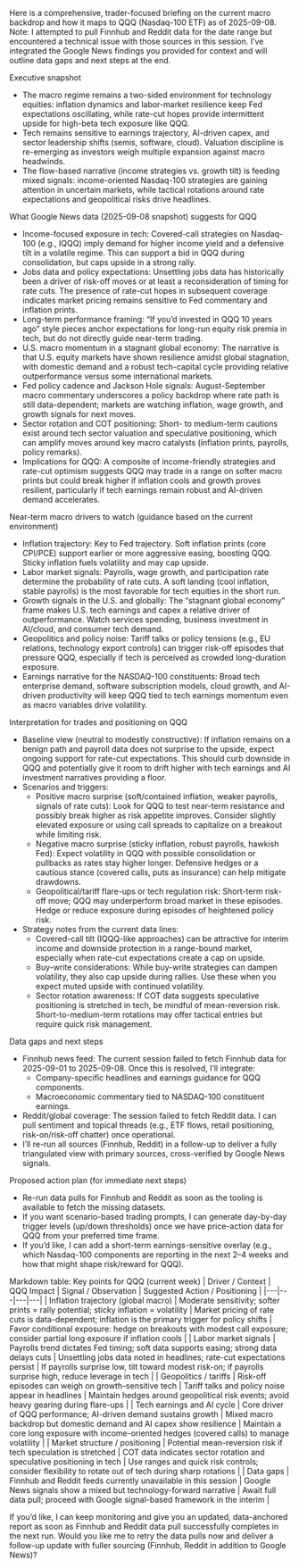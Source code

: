 Here is a comprehensive, trader-focused briefing on the current macro backdrop and how it maps to QQQ (Nasdaq-100 ETF) as of 2025-09-08. Note: I attempted to pull Finnhub and Reddit data for the date range but encountered a technical issue with those sources in this session. I’ve integrated the Google News findings you provided for context and will outline data gaps and next steps at the end.

Executive snapshot
- The macro regime remains a two-sided environment for technology equities: inflation dynamics and labor-market resilience keep Fed expectations oscillating, while rate-cut hopes provide intermittent upside for high-beta tech exposure like QQQ.
- Tech remains sensitive to earnings trajectory, AI-driven capex, and sector leadership shifts (semis, software, cloud). Valuation discipline is re-emerging as investors weigh multiple expansion against macro headwinds.
- The flow-based narrative (income strategies vs. growth tilt) is feeding mixed signals: income-oriented Nasdaq-100 strategies are gaining attention in uncertain markets, while tactical rotations around rate expectations and geopolitical risks drive headlines.

What Google News data (2025-09-08 snapshot) suggests for QQQ
- Income-focused exposure in tech: Covered-call strategies on Nasdaq-100 (e.g., IQQQ) imply demand for higher income yield and a defensive tilt in a volatile regime. This can support a bid in QQQ during consolidation, but caps upside in a strong rally.
- Jobs data and policy expectations: Unsettling jobs data has historically been a driver of risk-off moves or at least a reconsideration of timing for rate cuts. The presence of rate-cut hopes in subsequent coverage indicates market pricing remains sensitive to Fed commentary and inflation prints.
- Long-term performance framing: “If you’d invested in QQQ 10 years ago” style pieces anchor expectations for long-run equity risk premia in tech, but do not directly guide near-term trading.
- U.S. macro momentum in a stagnant global economy: The narrative is that U.S. equity markets have shown resilience amidst global stagnation, with domestic demand and a robust tech-capital cycle providing relative outperformance versus some international markets.
- Fed policy cadence and Jackson Hole signals: August-September macro commentary underscores a policy backdrop where rate path is still data-dependent; markets are watching inflation, wage growth, and growth signals for next moves.
- Sector rotation and COT positioning: Short- to medium-term cautions exist around tech sector valuation and speculative positioning, which can amplify moves around key macro catalysts (inflation prints, payrolls, policy remarks).
- Implications for QQQ: A composite of income-friendly strategies and rate-cut optimism suggests QQQ may trade in a range on softer macro prints but could break higher if inflation cools and growth proves resilient, particularly if tech earnings remain robust and AI-driven demand accelerates.

Near-term macro drivers to watch (guidance based on the current environment)
- Inflation trajectory: Key to Fed trajectory. Soft inflation prints (core CPI/PCE) support earlier or more aggressive easing, boosting QQQ. Sticky inflation fuels volatility and may cap upside.
- Labor market signals: Payrolls, wage growth, and participation rate determine the probability of rate cuts. A soft landing (cool inflation, stable payrolls) is the most favorable for tech equities in the short run.
- Growth signals in the U.S. and globally: The “stagnant global economy” frame makes U.S. tech earnings and capex a relative driver of outperformance. Watch services spending, business investment in AI/cloud, and consumer tech demand.
- Geopolitics and policy noise: Tariff talks or policy tensions (e.g., EU relations, technology export controls) can trigger risk-off episodes that pressure QQQ, especially if tech is perceived as crowded long-duration exposure.
- Earnings narrative for the NASDAQ-100 constituents: Broad tech enterprise demand, software subscription models, cloud growth, and AI-driven productivity will keep QQQ tied to tech earnings momentum even as macro variables drive volatility.

Interpretation for trades and positioning on QQQ
- Baseline view (neutral to modestly constructive): If inflation remains on a benign path and payroll data does not surprise to the upside, expect ongoing support for rate-cut expectations. This should curb downside in QQQ and potentially give it room to drift higher with tech earnings and AI investment narratives providing a floor.
- Scenarios and triggers:
  - Positive macro surprise (soft/contained inflation, weaker payrolls, signals of rate cuts): Look for QQQ to test near-term resistance and possibly break higher as risk appetite improves. Consider slightly elevated exposure or using call spreads to capitalize on a breakout while limiting risk.
  - Negative macro surprise (sticky inflation, robust payrolls, hawkish Fed): Expect volatility in QQQ with possible consolidation or pullbacks as rates stay higher longer. Defensive hedges or a cautious stance (covered calls, puts as insurance) can help mitigate drawdowns.
  - Geopolitical/tariff flare-ups or tech regulation risk: Short-term risk-off move; QQQ may underperform broad market in these episodes. Hedge or reduce exposure during episodes of heightened policy risk.
- Strategy notes from the current data lines:
  - Covered-call tilt (IQQQ-like approaches) can be attractive for interim income and downside protection in a range-bound market, especially when rate-cut expectations create a cap on upside.
  - Buy-write considerations: While buy-write strategies can dampen volatility, they also cap upside during rallies. Use these when you expect muted upside with continued volatility.
  - Sector rotation awareness: If COT data suggests speculative positioning is stretched in tech, be mindful of mean-reversion risk. Short-to-medium-term rotations may offer tactical entries but require quick risk management.

Data gaps and next steps
- Finnhub news feed: The current session failed to fetch Finnhub data for 2025-09-01 to 2025-09-08. Once this is resolved, I’ll integrate:
  - Company-specific headlines and earnings guidance for QQQ components.
  - Macroeconomic commentary tied to NASDAQ-100 constituent earnings.
- Reddit/global coverage: The session failed to fetch Reddit data. I can pull sentiment and topical threads (e.g., ETF flows, retail positioning, risk-on/risk-off chatter) once operational.
- I’ll re-run all sources (Finnhub, Reddit) in a follow-up to deliver a fully triangulated view with primary sources, cross-verified by Google News signals.

Proposed action plan (for immediate next steps)
- Re-run data pulls for Finnhub and Reddit as soon as the tooling is available to fetch the missing datasets.
- If you want scenario-based trading prompts, I can generate day-by-day trigger levels (up/down thresholds) once we have price-action data for QQQ from your preferred time frame.
- If you’d like, I can add a short-term earnings-sensitive overlay (e.g., which Nasdaq-100 components are reporting in the next 2–4 weeks and how that might shape risk/reward for QQQ).

Markdown table: Key points for QQQ (current week)
| Driver / Context | QQQ Impact | Signal / Observation | Suggested Action / Positioning |
|---|---|---|---|
| Inflation trajectory (global macro) | Moderate sensitivity; softer prints = rally potential; sticky inflation = volatility | Market pricing of rate cuts is data-dependent; inflation is the primary trigger for policy shifts | Favor conditional exposure: hedge on breakouts with modest call exposure; consider partial long exposure if inflation cools |
| Labor market signals | Payrolls trend dictates Fed timing; soft data supports easing; strong data delays cuts | Unsettling jobs data noted in headlines; rate-cut expectations persist | If payrolls surprise low, tilt toward modest risk-on; if payrolls surprise high, reduce leverage in tech |
| Geopolitics / tariffs | Risk-off episodes can weigh on growth-sensitive tech | Tariff talks and policy noise appear in headlines | Maintain hedges around geopolitical risk events; avoid heavy gearing during flare-ups |
| Tech earnings and AI cycle | Core driver of QQQ performance; AI-driven demand sustains growth | Mixed macro backdrop but domestic demand and AI capex show resilience | Maintain a core long exposure with income-oriented hedges (covered calls) to manage volatility |
| Market structure / positioning | Potential mean-reversion risk if tech speculation is stretched | COT data indicates sector rotation and speculative positioning in tech | Use ranges and quick risk controls; consider flexibility to rotate out of tech during sharp rotations |
| Data gaps | Finnhub and Reddit feeds currently unavailable in this session | Google News signals show a mixed but technology-forward narrative | Await full data pull; proceed with Google signal-based framework in the interim |

If you’d like, I can keep monitoring and give you an updated, data-anchored report as soon as Finnhub and Reddit data pull successfully completes in the next run. Would you like me to retry the data pulls now and deliver a follow-up update with fuller sourcing (Finnhub, Reddit in addition to Google News)?